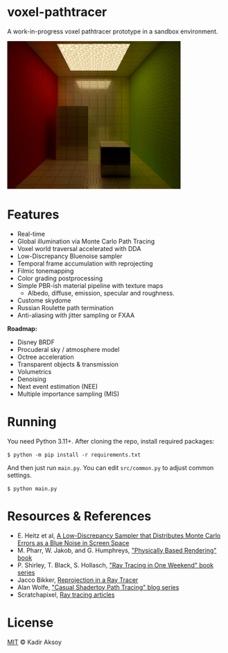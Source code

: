 # voxel-pathtracer
A work-in-progress voxel pathtracer prototype in a sandbox environment.

<img src="https://raw.githubusercontent.com/kadir014/voxel-pathtracer/refs/heads/main/data/cornell.jpg" width=400>



# Features
- Real-time
- Global illumination via Monte Carlo Path Tracing
- Voxel world traversal accelerated with DDA
- Low-Discrepancy Bluenoise sampler
- Temporal frame accumulation with reprojecting
- Filmic tonemapping
- Color grading postprocessing
- Simple PBR-ish material pipeline with texture maps
  - Albedo, diffuse, emission, specular and roughness.
- Custome skydome
- Russian Roulette path termination
- Anti-aliasing with jitter sampling or FXAA

**Roadmap:**
- Disney BRDF
- Procuderal sky / atmosphere model
- Octree acceleration
- Transparent objects & transmission
- Volumetrics
- Denoising
- Next event estimation (NEE)
- Multiple importance sampling (MIS)



# Running
You need Python 3.11+. After cloning the repo, install required packages:
```shell
$ python -m pip install -r requirements.txt
```
And then just run `main.py`. You can edit `src/common.py` to adjust common settings.
```shell
$ python main.py
```


# Resources & References
- E. Heitz et al, [A Low-Discrepancy Sampler that Distributes Monte Carlo Errors as a Blue Noise in Screen Space](https://eheitzresearch.wordpress.com/762-2/)
- M. Pharr, W. Jakob, and G. Humphreys, ["Physically Based Rendering" book](https://www.pbr-book.org/4ed/contents)
- P. Shirley, T. Black, S. Hollasch, ["Ray Tracing in One Weekend" book series](https://raytracing.github.io/)
- Jacco Bikker, [Reprojection in a Ray Tracer](https://jacco.ompf2.com/2024/01/18/reprojection-in-a-ray-tracer/)
- Alan Wolfe, ["Casual Shadertoy Path Tracing" blog series](https://blog.demofox.org/2020/05/25/casual-shadertoy-path-tracing-1-basic-camera-diffuse-emissive/)
- Scratchapixel, [Ray tracing articles](https://www.scratchapixel.com/)



# License
[MIT](LICENSE) © Kadir Aksoy